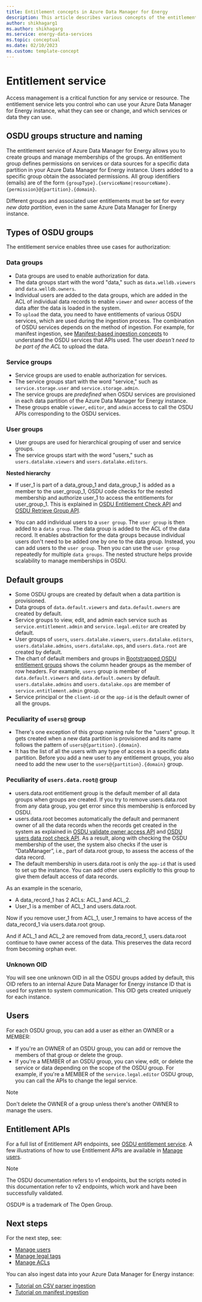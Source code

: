 ```yaml
---
title: Entitlement concepts in Azure Data Manager for Energy 
description: This article describes various concepts of the entitlement service in Azure Data Manager for Energy.
author: shikhagarg1
ms.author: shikhagarg
ms.service: energy-data-services
ms.topic: conceptual
ms.date: 02/10/2023
ms.custom: template-concept
---
```


# Entitlement service

Access management is a critical function for any service or resource. The entitlement service lets you control who can use your Azure Data Manager for Energy instance, what they can see or change, and which services or data they can use.

## OSDU groups structure and naming

The entitlement service of Azure Data Manager for Energy allows you to create groups and manage memberships of the groups. An entitlement group defines permissions on services or data sources for a specific data partition in your Azure Data Manager for Energy instance. Users added to a specific group obtain the associated permissions. All group identifiers (emails) are of the form `{groupType}.{serviceName|resourceName}.{permission}@{partition}.{domain}`.

Different groups and associated user entitlements must be set for every *new data partition*, even in the same Azure Data Manager for Energy instance.

## Types of OSDU groups
The entitlement service enables three use cases for authorization:

### Data groups
- Data groups are used to enable authorization for data.
- The data groups start with the word "data," such as `data.welldb.viewers` and `data.welldb.owners`.
- Individual users are added to the data groups, which are added in the ACL of individual data records to enable `viewer` and `owner` access of the data after the data is loaded in the system.
- To `upload` the data, you need to have entitlements of various OSDU services, which are used during the ingestion process. The combination of OSDU services depends on the method of ingestion. For example, for manifest ingestion, see [Manifest-based ingestion concepts](concepts-manifest-ingestion.md) to understand the OSDU services that APIs used. The user *doesn't need to be part of the ACL* to upload the data.

### Service groups
- Service groups are used to enable authorization for services.
- The service groups start with the word "service," such as `service.storage.user` and `service.storage.admin`.
- The service groups are *predefined* when OSDU services are provisioned in each data partition of the Azure Data Manager for Energy instance.
- These groups enable `viewer`, `editor`, and `admin` access to call the OSDU APIs corresponding to the OSDU services.

### User groups
- User groups are used for hierarchical grouping of user and service groups.
- The service groups start with the word "users," such as `users.datalake.viewers` and `users.datalake.editors`.


**Nested hierarchy** 
- If user_1 is part of a data_group_1 and data_group_1 is added as a member to the user_group_1, OSDU code checks for the nested membership and authorize user_1 to access the entitlements for user_group_1. This is explained in [OSDU Entitlement Check API](https://community.opengroup.org/osdu/platform/system/storage/-/blob/master/storage-core/src/main/java/org/opengroup/osdu/storage/service/EntitlementsAndCacheServiceImpl.java?ref_type=heads#L105) and [OSDU Retrieve Group API](https://community.opengroup.org/osdu/platform/security-and-compliance/entitlements/-/blob/master/provider/entitlements-v2-azure/src/main/java/org/opengroup/osdu/entitlements/v2/azure/spi/gremlin/retrievegroup/RetrieveGroupRepoGremlin.java#:~:text=public%20ParentTreeDto%20loadAllParents(EntityNode%20memberNode)%20%7B).

- You can add individual users to a `user group`. The `user group` is then added to a `data group`. The data group is added to the ACL of the data record. It enables abstraction for the data groups because individual users don't need to be added one by one to the data group. Instead, you can add users to the `user group`. Then you can use the `user group` repeatedly for multiple `data groups`. The nested structure helps provide scalability to manage memberships in OSDU.

## Default groups
- Some OSDU groups are created by default when a data partition is provisioned. 
- Data groups of `data.default.viewers` and `data.default.owners` are created by default.
- Service groups to view, edit, and admin each service such as `service.entitlement.admin` and `service.legal.editor` are created by default.
- User groups of `users`, `users.datalake.viewers`, `users.datalake.editors`, `users.datalake.admins`, `users.datalake.ops`, and `users.data.root` are created by default.
- The chart of default members and groups in [Bootstrapped OSDU entitlement groups](https://community.opengroup.org/osdu/platform/deployment-and-operations/infra-azure-provisioning/-/blob/master/docs/osdu-entitlement-roles.md) shows the column header groups as the member of row headers. For example, `users` group is member of `data.default.viewers` and `data.default.owners` by default. `users.datalake.admins` and `users.datalake.ops` are member of `service.entitlement.admin` group.
- Service principal or the `client-id` or the `app-id` is the default owner of all the groups. 
  
### Peculiarity of `users@` group
- There's one exception of this group naming rule for the "users" group. It gets created when a new data partition is provisioned and its name follows the pattern of `users@{partition}.{domain}`.
- It has the list of all the users with any type of access in a specific data partition. Before you add a new user to any entitlement groups, you also need to add the new user to the `users@{partition}.{domain}` group.

### Peculiarity of `users.data.root@` group
- users.data.root entitlement group is the default member of all data groups when groups are created. If you try to remove users.data.root from any data group, you get error since this membership is enforced by OSDU.
- users.data.root becomes automatically the default and permanent owner of all the data records when the records get created in the system as explained in [OSDU validate owner access API](https://community.opengroup.org/osdu/platform/system/storage/-/blob/master/storage-core/src/main/java/org/opengroup/osdu/storage/service/DataAuthorizationService.java?ref_type=heads#L66) and [OSDU users data root check API](https://community.opengroup.org/osdu/platform/system/storage/-/blob/master/storage-core/src/main/java/org/opengroup/osdu/storage/service/EntitlementsAndCacheServiceImpl.java#L98). As a result, along with checking the OSDU membership of the user, the system also checks if the user is “DataManager”, i.e., part of data.root group, to assess the access of the data record.
- The default membership in users.data.root is only the `app-id` that is used to set up the instance. You can add other users explicitly to this group to give them default access of data records. 

As an example in the scenario, 
- A data_record_1 has 2 ACLs: ACL_1 and ACL_2.
- User_1 is a member of ACL_1 and users.data.root.
  
Now if you remove user_1 from  ACL_1, user_1 remains to have access of the data_record_1 via users.data.root group.

And if ACL_1 and ACL_2 are removed from data_record_1, users.data.root continue to have owner access of the data. This preserves the data record from becoming orphan ever.

### Unknown OID
You will see one unknown OID in all the OSDU groups added by default, this OID refers to an internal Azure Data Manager for Energy instance ID that is used for system to system communication. This OID gets created uniquely for each instance. 

## Users

For each OSDU group, you can add a user as either an OWNER or a MEMBER:

- If you're an OWNER of an OSDU group, you can add or remove the members of that group or delete the group.
- If you're a MEMBER of an OSDU group, you can view, edit, or delete the service or data depending on the scope of the OSDU group. For example, if you're a MEMBER of the `service.legal.editor` OSDU group, you can call the APIs to change the legal service.

> [!NOTE]
> Don't delete the OWNER of a group unless there's another OWNER to manage the users.



## Entitlement APIs

For a full list of Entitlement API endpoints, see [OSDU entitlement service](https://community.opengroup.org/osdu/platform/security-and-compliance/entitlements/-/tree/release/0.15/docs). A few illustrations of how to use Entitlement APIs are available in [Manage users](how-to-manage-users.md).

> [!NOTE]
> The OSDU documentation refers to v1 endpoints, but the scripts noted in this documentation refer to v2 endpoints, which work and have been successfully validated.

OSDU&reg; is a trademark of The Open Group.

## Next steps

For the next step, see:

- [Manage users](how-to-manage-users.md)
- [Manage legal tags](how-to-manage-legal-tags.md)
- [Manage ACLs](how-to-manage-acls.md)

You can also ingest data into your Azure Data Manager for Energy instance:

- [Tutorial on CSV parser ingestion](tutorial-csv-ingestion.md)
- [Tutorial on manifest ingestion](tutorial-manifest-ingestion.md)
